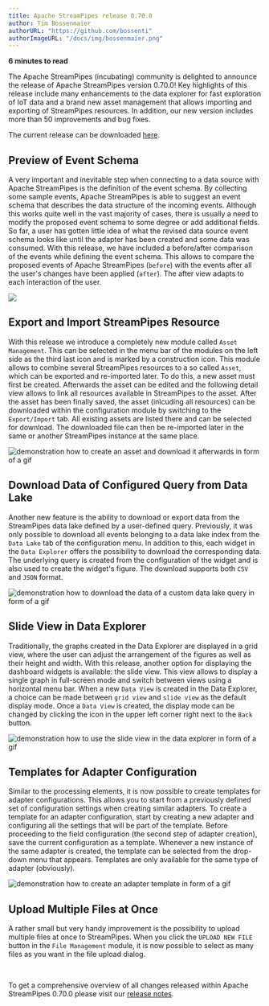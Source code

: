 ```yaml
---
title: Apache StreamPipes release 0.70.0
author: Tim Bossenmaier
authorURL: "https://github.com/bossenti"
authorImageURL: "/docs/img/bossenmaier.png"
---
```

**<div style="float: left; padding-right: 40px;">6 minutes to read</div>**
<br>

The Apache StreamPipes (incubating) community is delighted to announce the release of Apache StreamPipes version 0.70.0!
Key highlights of this release include many enhancements to the data explorer for fast exploration of IoT data and
a brand new asset management that allows importing and exporting of StreamPipes resources.
In addition, our new version includes more than 50 improvements and bug fixes.

<!--truncate-->

The current release can be downloaded <a href="https://streampipes.apache.org/download.html">here</a>.

## Preview of Event Schema
A very important and inevitable step when connecting to a data source with Apache StreamPipes 
is the definition of the event schema. By collecting some sample events, Apache StreamPipes is able to suggest 
an event schema that describes the data structure of the incoming events.
Although this works quite well in the vast majority of cases, there is usually a need to modify the proposed
event schema to some degree or add additional fields. So far, a user has gotten little idea of what 
the revised data source event schema looks like until the adapter has been created and some data was consumed.
With this release, we have included a before/after comparison of the events while defining the event schema.
This allows to compare the proposed events of Apache StreamPipes (`before`) with the events after 
all the user's changes have been applied (`after`).
The after view adapts to each interaction of the user.

<img class="blog-image" style="max-width:90%;" src="/docs/blog/assets/2022-10-13/event-schema-preview.png"/>

## Export and Import StreamPipes Resource
With this release we introduce a completely new module called `Asset Management`.
This can be selected in the menu bar of the modules on the left side as the third last icon and 
is marked by a construction icon. This module allows to combine several StreamPipes resources to a so called `Asset`,
which can be exported and re-imported later. To do this, a new asset must first be created.
Afterwards the asset can be edited and the following detail view allows to link all resources 
available in StreamPipes to the asset. After the asset has been finally saved, the asset (inlcuding all resources) can be downloaded 
within the configuration module by switching to the `Export/Import` tab. All existing assets are listed there and 
can be selected for download.
The downloaded file can then be re-imported later in the same or another StreamPipes instance at the same place.

<img src="/docs/blog/assets/2022-10-13/asset-manager.gif" alt="demonstration how to create an asset and download it afterwards in form of a gif"/>

## Download Data of Configured Query from Data Lake
Another new feature is the ability to download or export data from the StreamPipes data lake
defined by a user-defined query. Previously, it was only possible to download all events belonging to a data lake index
from the `Data Lake` tab of the configuration menu. In addition to this, each widget in the `Data Explorer`
offers the possibility to download the corresponding data. The underlying query is created from the configuration 
of the widget and is also used to create the widget's figure.
The download supports both `CSV` and `JSON` format.

<img src="/docs/blog/assets/2022-10-13/custom-query-download.gif" alt="demonstration how to download the data of a custom data lake query in form of a gif"/>

## Slide View in Data Explorer
Traditionally, the graphs created in the Data Explorer are displayed in a grid view, where the user can adjust
the arrangement of the figures as well as their height and width.
With this release, another option for displaying the dashboard widgets is available: the slide view.
This view allows to display a single graph in full-screen mode and switch between views using a horizontal menu bar.
When a new `Data View` is created in the Data Explorer, a choice can be made between `grid view` and 
`slide view` as the default display mode.
Once a `Data View` is created, the display mode can be changed by clicking the icon in the upper left corner 
right next to the `Back` button.

<img src="/docs/blog/assets/2022-10-13/slide-view.gif" alt="demonstration how to use the slide view in the data explorer in form of a gif"/>

## Templates for Adapter Configuration
Similar to the processing elements, it is now possible to create templates for adapter configurations.
This allows you to start from a previously defined set of configuration settings when creating similar adapters.
To create a template for an adapter configuration, start by creating a new adapter and
configuring all the settings that will be part of the template. Before proceeding to the field
configuration (the second step of adapter creation), save the current configuration as a template.
Whenever a new instance of the same adapter is created, the template can be selected from
the drop-down menu that appears. Templates are only available for the same type of adapter (obviously).

<img src="/docs/blog/assets/2022-10-13/adapter-template.gif" alt="demonstration how to create an adapter template in form of a gif"/>

## Upload Multiple Files at Once
A rather small but very handy improvement is the possibility to upload multiple files at once to StreamPipes.
When you click the `UPLOAD NEW FILE` button in the `File Management` module, it is now possible to select
as many files as you want in the file upload dialog.

<br>

To get a comprehensive overview of all changes released within Apache StreamPipes 0.70.0
please visit our [release notes](https://github.com/apache/incubator-streampipes/blob/release/0.70.0/RELEASE_NOTES.md#0700).
